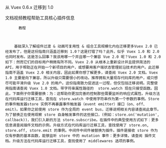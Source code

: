 从 Vuex 0.6.x 迁移到 1.0

文档视频教程帮助工具核心插件信息
          
          教程
          
            
          
        基础深入了解组件过渡 & 动画可复用性 & 组合工具规模化内在迁移更多Vuex 2.0 已经发布了，但是这份指南只涵盖迁移到 1.0？这是打错了吗？此外，似乎 Vuex 1.0 和 2.0 也同时发布。这是怎么回事？我该用哪一个并且哪一个兼容 Vue 2.0 呢？Vuex 1.0 和 2.0 如下：然而它们的目标用户稍微有所不同。Vuex 2.0 从根本上重新设计并且提供简洁的 API，用于帮助正在开始一个新项目的用户，或想要用客户端状态管理前沿技术的用户。此迁移指南不涵盖 Vuex 2.0 相关内容，因此如果你想了解更多，请查阅 Vuex 2.0 文档。Vuex 1.0 主要是向下兼容，所以升级只需要很小的改动。推荐拥有大量现存代码库的用户，或只想尽可能平滑升级 Vue 2.0 的用户。这份指南致力促进这一过程，但仅包括迁移说明。完整使用指南请查阅 Vuex 1.0 文档。带字符串属性路径的  store.watch 现在只接受函数。因此，下面例子你需要替换：为：这帮助你更加完善的控制那些需要监听的响应式属性。升级方法在代码库运行迁移工具，查找在 store.watch 中使用字符串作为第一个参数的事例。Store 的事件触发器store 实例不再暴露事件触发器（event emitter）接口（on、off、emit)。如果你之前使用 store 作为全局的 event bus，迁移说明相关内容请查阅此章节。为了替换正在使用观察 store 自身触发事件的这些接口，(例如：store.on('mutation', callback))，我们引入新的方法 store.subscribe。在插件中的典型使用方式如下：更多信息请查阅插件文档的示例。升级方式在代码库运行迁移工具，查找使用了 store.on, store.off, store.emit 的事例。中间件中间件被替换为插件。插件是接收 store 作为仅有参数的基本函数，能够监听 store 中的 mutation 事件：更多详情，请查阅 插件文档。升级方法在代码库运行迁移工具，查找使用了 middlewares 选项的事例。